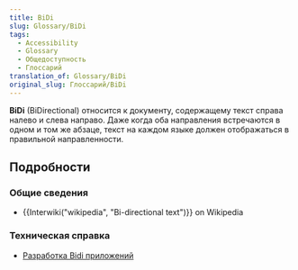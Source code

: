 ```yaml
---
title: BiDi
slug: Glossary/BiDi
tags:
  - Accessibility
  - Glossary
  - Общедоступность
  - Глоссарий
translation_of: Glossary/BiDi
original_slug: Глоссарий/BiDi
---
```

**BiDi** (BiDirectional) относится к документу, содержащему текст справа налево и слева направо. Даже когда оба направления встречаются в одном и том же абзаце, текст на каждом языке должен отображаться в правильной направленности.

## Подробности

### Общие сведения

- {{Interwiki("wikipedia", "Bi-directional text")}} on Wikipedia

### Техническая справка

- [Разработка Bidi приложений](/ru/docs/Archive/B2G_OS/Firefox_OS_apps/Localization/Developing_Bidi_Apps)
